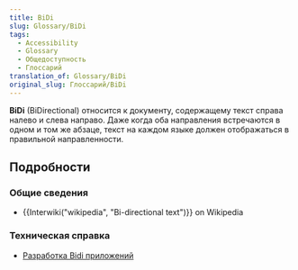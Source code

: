 ```yaml
---
title: BiDi
slug: Glossary/BiDi
tags:
  - Accessibility
  - Glossary
  - Общедоступность
  - Глоссарий
translation_of: Glossary/BiDi
original_slug: Глоссарий/BiDi
---
```

**BiDi** (BiDirectional) относится к документу, содержащему текст справа налево и слева направо. Даже когда оба направления встречаются в одном и том же абзаце, текст на каждом языке должен отображаться в правильной направленности.

## Подробности

### Общие сведения

- {{Interwiki("wikipedia", "Bi-directional text")}} on Wikipedia

### Техническая справка

- [Разработка Bidi приложений](/ru/docs/Archive/B2G_OS/Firefox_OS_apps/Localization/Developing_Bidi_Apps)
